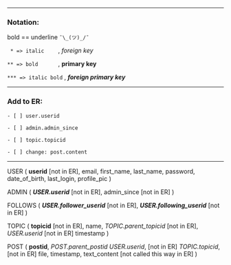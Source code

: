 ***
### Notation:

bold == underline `¯\_(ツ)_/¯`

`  * => italic     ` , *foreign key*
 
` ** => bold       ` , **primary key**

`*** => italic bold` , ***foreign primary key***

***

### Add to ER:

    - [ ] user.userid
    
    - [ ] admin.admin_since
    
    - [ ] topic.topicid
    
    - [ ] change: post.content
    
    
***

USER (
    **userid** [not in ER],
    email, 
    first_name, 
    last_name,
    password,
    date_of_birth,
    last_login,
    profile_pic
)

ADMIN (
     ***USER.userid*** [not in ER],
     admin_since [not in ER]
)

FOLLOWS (
    ***USER.follower_userid*** [not in ER],
    ***USER.following_userid*** [not in ER]
)

TOPIC (
    **topicid** [not in ER],
    name,
    *TOPIC.parent_topicid* [not in ER],
    *USER.userid* [not in ER]
    timestamp
)

POST (
    **postid**,
    *POST.parent_postid*
    *USER.userid*, [not in ER]
    *TOPIC.topicid*, [not in ER]
    file,
    timestamp,
    text_content [not called this way in ER]
)


